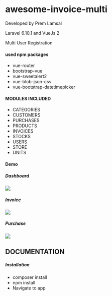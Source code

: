 <h1>awesome-invoice-multi</h1>
<p>Developed by Prem Lamsal</p>
<p>Laravel 6.10.1 and VueJs 2</p>
<p>Multi User Registration</p>

<h4>used npm packages</h4>
<ul>
	<li>vue-router</li>
	<li>bootstrap-vue</li>
	<li>vue-sweetalert2</li>
	<li>vue-blob-json-csv</li>
	<li>vue-bootstrap-datetimepicker</li>
</ul>

<h4>MODULES INCLUDED</h4>
<ul>
	<li>CATEGORIES</li>
	<li>CUSTOMERS</li>
	<li>PURCHASES</li>
	<li>PRODUCTS</li>
	<li>INVOICES</li>
	<li>STOCKS</li>
	<li>USERS</li>
	<li>STORE</li>
	<li>UNITS</li>
</ul>
<h4>Demo</h4>
<h5>Dashboard</h5>
<img src="https://premlamsal.github.io/projects/awesome-invoice/images/demos/one.png">
<h5>Invoice</h5>
<img src="https://premlamsal.github.io/projects/awesome-invoice/images/demos/two.PNG">
<h5>Purchase</h5>
<img src="https://premlamsal.github.io/projects/awesome-invoice/images/demos/three.PNG">

<h2>DOCUMENTATION</h2>
<h5>Installation</h5>
<ul>
	<li>composer install</li>
	<li>npm install</li>
	<li>Navigate to app</li>
</ul>
